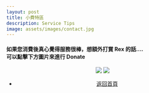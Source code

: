 ```yaml
---
layout: post
title: 小費特區
description: Service Tips
image: assets/images/contact.jpg
---
```

<h4>如果您消費後真心覺得服務很棒，想額外打賞 Rex 的話.... <br />可以點擊下方圖片來進行 Donate</h4>
<center>
<a href="https://p.opay.tw/dhiIS"><img src="https://raw.githubusercontent.com/featherflew/pure-relaxs-spa.github.io/master/assets/images/donate2.png" /></a>
<a href="https://p.opay.tw/dhiIS"><img src="https://raw.githubusercontent.com/featherflew/pure-relaxs-spa.github.io/master/assets/images/donate.png" /></a>
</center>
<!-- Main -->
<div class="content">
    <p style="text-transform: uppercase;"></p>
         <ul class="actions">
            <center>
                <li><a href="{{site.basurl}}/" class="button special fa fa-home">返回首頁</a></li>
             </center>
        </ul>
</div>